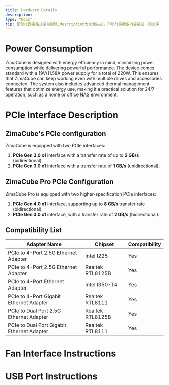 ```yaml
---
title: Hardware Details
description:
type: “Docs”
tip: 顶部栏固定格式请勿删除,description为文章描述，不填时将截取内容最前一段文字
---
```

# Power Consumption
ZimaCube is designed with energy efficiency in mind, minimizing power consumption while delivering powerful performance. The device comes standard with a 19V/11.58A power supply for a total of 220W. This ensures that ZimaCube can keep working even with multiple drives and accessories connected. The system also includes advanced thermal management features that optimize energy use, making it a practical solution for 24/7 operation, such as a home or office NAS environment.

# PCIe Interface Description
## ZimaCube's PCIe configuration
ZimaCube is equipped with two PCIe interfaces:
1. **PCIe Gen 3.0 x1** interface with a transfer rate of up to **2 GB/s** (bidirectional).
2. **PCIe Gen 3.0 x1** interface with a transfer rate of **1 GB/s** (unidirectional).
## ZimaCube Pro PCIe Configuration
ZimaCube Pro is equipped with two higher-specification PCIe interfaces:
1. **PCIe Gen 4.0 x1** interface, supporting up to **8 GB/s** transfer rate (bidirectional).
2. **PCIe Gen 3.0 x1** interface, with a transfer rate of **2 GB/s** (bidirectional).

## Compatibility List
| Adapter Name | Chipset | Compatibility |
| - | - | - |
| PCIe to 4-Port 2.5G Ethernet Adapter | Intel I225 | Yes |
| PCIe to 4-Port 2.5G Ethernet Adapter | Realtek RTL8125B | Yes |
| PCIe to 4-Port Ethernet Adapter | Intel I350-T4 | Yes |
| PCIe to 4-Port Gigabit Ethernet Adapter | Realtek RTL8111 | Yes |
| PCIe to Dual Port 2.5G Ethernet Adapter | Realtek RTL8125B | Yes |
| PCIe to Dual Port Gigabit Ethernet Adapter | Realtek RTL8111 | Yes |


# Fan Interface Instructions
# USB Port Instructions
